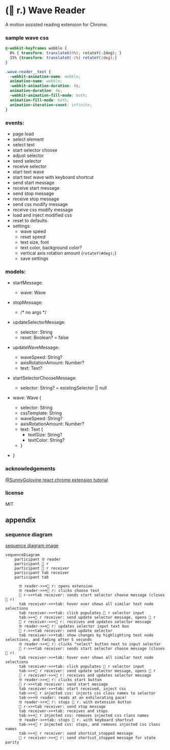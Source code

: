 # (🌊 r.) Wave Reader

A motion assisted reading extension for Chrome.

### sample wave css

```css
@-webkit-keyframes wobble {
  0% { transform: translateX(0%); rotateY(-2deg); }
  15% {transform: translateX(-1%) rotateY(2deg);}
}

.wave-reader__text {
  -webkit-animation-name: wobble;
  animation-name: wobble;
  -webkit-animation-duration: 4s;
  animation-duration: 4s;
  -webkit-animation-fill-mode: both;
  animation-fill-mode: both;
  animation-iteration-count: infinite;
}
```

### events:
  - page load
  - select element
  - select text
  - start selector choose
  - adjust selector
  - send selector
  - receive selector
  - start text wave
  - start text wave with keyboard shortcut
  - send start message
  - receive start message
  - send stop message
  - receive stop message
  - send css modify message
  - receive css modify message
  - load and inject modified css
  - reset to defaults
  - settings:
    - wave speed
    - reset speed
    - text size, font
    - text color, background color?
    - vertical axis rotation amount (`rotateY(#deg);`)
    - save settings

### models:

  - startMessage:
    - wave: Wave
  - stopMessage:
    - /* no args */
  - updateSelectorMessage:
    - selector: String
    - reset: Boolean? = false
  - updateWaveMessage:
    - waveSpeed: String?
    - axisRotationAmount: Number?
    - text: Text?
  - startSelectorChooseMessage:
    - selector: String? = existingSelector || null

  - wave: Wave {
    - selector: String
    - cssTemplate: String
    - waveSpeed: String?
    - axisRotationAmount: Number?
    - text: Text {
      - textSize: String?
      - textColor: String?
    - }
  - }

### acknowledgements

[@SunnyGolovine react chrome extension tutorial](https://medium.com/@SunnyGolovine/build-a-chrome-extension-using-reactjs-and-webpack-part-1-976a414b85d0)

### license

MIT

## appendix

### sequence diagram

[sequence diagram image](https://imgur.com/a/olcUuw0)

  ```mermaid
  sequenceDiagram
      participant 🤓 reader
      participant 🌊 r
      participant 🌊 r receiver
      participant tab receiver
      participant tab
      
        🤓 reader->>+🌊 r: opens extension
        🤓 reader->>+🌊 r: clicks choose text
        🌊 r->>+tab receiver: sends start selector choose message (closes 🌊 r)
        tab receiver->>+tab: hover over shows all similar text node selections
        tab receiver->>+tab: click populates 🌊 r selector input
        tab->>+🌊 r receiver: send update selector message, opens 🌊 r
        🌊 r receiver->>+🌊 r: receives and updates selector message
        🤓 reader->>+🌊 r: updates selector input text box
        🌊 r->>+tab receiver: send update selector
        tab receiver->>+tab: show changes by highlighting text node selections, and fading after 5 seconds
        🤓 reader->>+🌊 r: clicks "select" button next to input selector
        🌊 r->>+tab receiver: sends start selector choose message (closes 🌊 r)
        tab receiver->>+tab: hover over shows all similar text node selections
        tab receiver->>+tab: click populates 🌊 r selector input
        tab->>+🌊 r receiver: send update selector message, opens 🌊 r
        🌊 r receiver->>+🌊 r: receives and updates selector message
        🤓 reader->>+🌊 r: clicks start button
        🌊 r->>+tab receiver: send start message
        tab receiver->>+tab: start received, inject css
        tab->>+🌊 r injected css: injects css class names to selector
        tab->>+🤓 reader: reads at an exhilerating pace!
        🤓 reader->>+🌊 r: stops 🌊 r. with extension button
        🌊 r->>+tab receiver: send stop message
        tab receiver->>+tab: receives and stops
        tab->>+🌊 r injected css: removes injected css class names
        🤓 reader->>+tab: stops 🌊 r. with keyboard shortcut
        tab->>+🌊 r injected css: stops, and removes injected css class names
        tab->>+🌊 r receiver: send shortcut_stopped message
        🌊 r receiver->>+🌊 r: send shortcut_stopped message for state parity
  ```
